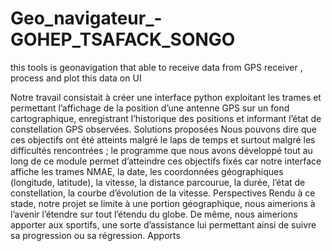 # Geo_navigateur_-GOHEP_TSAFACK_SONGO
this tools is geonavigation that able to receive data from GPS receiver , process and plot this data on UI


Notre travail consistait à créer une interface python exploitant les trames et permettant l’affichage de la position d’une antenne GPS sur un fond cartographique, enregistrant l’historique des positions et informant l’état de constellation GPS observées.
Solutions proposées
Nous pouvons dire que ces objectifs ont été atteints malgré le laps de temps et surtout malgré les difficultés rencontrées ; le programme que nous avons développé tout au long de ce module permet d’atteindre ces objectifs fixés car notre interface affiche les trames NMAE, la date, les coordonnées géographiques (longitude, latitude), la vitesse, la distance parcourue, la durée, l’état de constellation, la courbe d’évolution de la vitesse.
Perspectives
Rendu à ce stade, notre projet se limite à une portion géographique, nous aimerions à l’avenir l’étendre sur tout l’étendu du globe. De même, nous aimerions apporter aux sportifs, une sorte d’assistance lui permettant ainsi de suivre sa progression ou sa régression.
Apports
